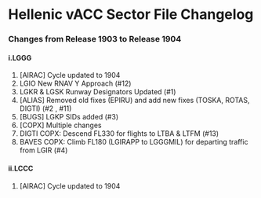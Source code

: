 # Hellenic vACC Sector File Changelog
### Changes from Release 1903 to Release 1904 
#### i.LGGG
1. [AIRAC] Cycle updated to 1904
  1. LGIO New RNAV Y Approach (#12)
  2. LGKR & LGSK Runway Designators Updated (#1)
2. [ALIAS] Removed old fixes (EPIRU) and add new fixes (TOSKA, ROTAS, DIGTI) (#2 , #11)
3. [BUGS] LGKP SIDs added (#3)
4. [COPX] Multiple changes
  1. DIGTI COPX: Descend FL330 for flights to LTBA & LTFM (#13)
  2. BAVES COPX: Climb FL180 (LGIRAPP to LGGGMIL) for departing traffic from LGIR (#4)
#### ii.LCCC
1. [AIRAC] Cycle updated to 1904
